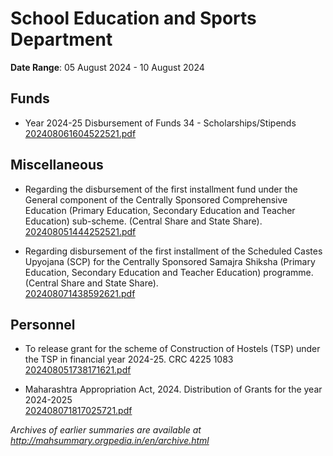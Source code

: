 # School Education and Sports Department

**Date Range**: 05 August 2024 - 10 August 2024


## Funds
- Year 2024-25 Disbursement of Funds 34 - Scholarships/Stipends\
  [202408061604522521.pdf](https://gr.maharashtra.gov.in/Site/Upload/Government%20Resolutions/English/202408061604522521.pdf)

## Miscellaneous
- Regarding the disbursement of the first installment fund under the General component of the Centrally Sponsored Comprehensive Education (Primary Education, Secondary Education and Teacher Education) sub-scheme. (Central Share and State Share).\
  [202408051444252521.pdf](https://gr.maharashtra.gov.in/Site/Upload/Government%20Resolutions/English/202408051444252521.pdf)

- Regarding disbursement of the first installment of the Scheduled Castes Upyojana (SCP) for the Centrally Sponsored Samajra Shiksha (Primary Education, Secondary Education and Teacher Education) programme. (Central Share and State Share).\
  [202408071438592621.pdf](https://gr.maharashtra.gov.in/Site/Upload/Government%20Resolutions/English/202408071438592621.pdf)

## Personnel
- To release grant for the scheme of Construction of Hostels (TSP)  under the TSP in financial year 2024-25. CRC 4225 1083\
  [202408051738171621.pdf](https://gr.maharashtra.gov.in/Site/Upload/Government%20Resolutions/English/202408051738171621.pdf)

- Maharashtra Appropriation Act, 2024. Distribution of Grants for the year 2024-2025\
  [202408071817025721.pdf](https://gr.maharashtra.gov.in/Site/Upload/Government%20Resolutions/English/202408071817025721.pdf)


*Archives of earlier summaries are available at http://mahsummary.orgpedia.in/en/archive.html*